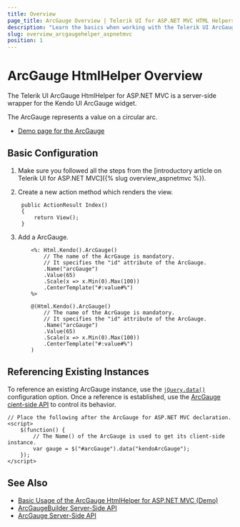 ```yaml
---
title: Overview
page_title: ArcGauge Overview | Telerik UI for ASP.NET MVC HTML Helpers
description: "Learn the basics when working with the Telerik UI ArcGauge HtmlHelper for ASP.NET MVC."
slug: overview_arcgaugehelper_aspnetmvc
position: 1
---
```


# ArcGauge HtmlHelper Overview

The Telerik UI ArcGauge HtmlHelper for ASP.NET MVC is a server-side wrapper for the Kendo UI ArcGauge widget.

The ArcGauge represents a value on a circular arc.

* [Demo page for the ArcGauge](https://demos.telerik.com/aspnet-mvc/arc-gauge)

## Basic Configuration

1. Make sure you followed all the steps from the [introductory article on Telerik UI for ASP.NET MVC]({% slug overview_aspnetmvc %}).
1. Create a new action method which renders the view.

        public ActionResult Index()
        {
            return View();
        }

1. Add a ArcGauge.

    ```ASPX
        <%: Html.Kendo().ArcGauge()
            // The name of the AcrGauge is mandatory.
            // It specifies the "id" attribute of the ArcGauge.
            .Name("arcGauge")
            .Value(65)
            .Scale(x => x.Min(0).Max(100))
            .CenterTemplate("#:value#%")
        %>
    ```
    ```Razor
        @(Html.Kendo().ArcGauge()
            // The name of the AcrGauge is mandatory.
            // It specifies the "id" attribute of the ArcGauge.
            .Name("arcGauge")
            .Value(65)
            .Scale(x => x.Min(0).Max(100))
            .CenterTemplate("#:value#%")
        )
    ```

## Referencing Existing Instances

To reference an existing ArcGauge instance, use the [`jQuery.data()`](http://api.jquery.com/jQuery.data/) configuration option. Once a reference is established, use the [ArcGauge cient-side API](http://docs.telerik.com/kendo-ui/api/javascript/dataviz/ui/arcgauge#methods) to control its behavior.

    // Place the following after the ArcGauge for ASP.NET MVC declaration.
    <script>
        $(function() {
            // The Name() of the ArcGauge is used to get its client-side instance.
            var gauge = $("#arcGauge").data("kendoArcGauge");
        });
    </script>

## See Also

* [Basic Usage of the ArcGauge HtmlHelper for ASP.NET MVC (Demo)](https://demos.telerik.com/aspnet-mvc/arc-gauge)
* [ArcGaugeBuilder Server-Side API](http://docs.telerik.com/aspnet-mvc/api/Kendo.Mvc.UI.Fluent/ArcGaugeBuilder)
* [ArcGauge Server-Side API](/api/arcgauge)
